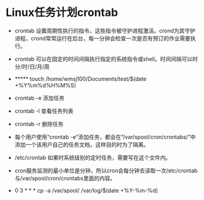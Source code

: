 # Linux任务计划crontab

- crontab 设置周期性执行的指令，这些指令被守护进程激活。crond为其守护进程，crond常常运行在后台，每一分钟会检查一次是否有预订的作业需要执行。

- crontab 可以在固定的时间间隔执行指定的系统指令或shell。时间间隔可以时分/时/日/月/周

- ***** touch /home/wmsj100/Documents/test/$(date +\%Y\%m\%d\%H\%M\%S)

- crontab -e 添加任务
- crontab -l 查看任务列表
- crontab -r 删除任务

- 每个用户使用“crontab -e”添加任务，都会在“/var/spool/cron/crontabs/”中添加一个该用户自己的任务文档，这样目的时为了隔离。

- /etc/crontab 如果时系统级别的定时任务，需要写在这个文件内。

- cron服务监测的最小单位是分钟，所以cron会每分钟去读取一次/etc/crontab与/var/spool/cron/crontabs里面的内容。

- 0 3 * * * cp -a /var/spool/ /var/log/$(date +\%Y-\%m-\%d)
